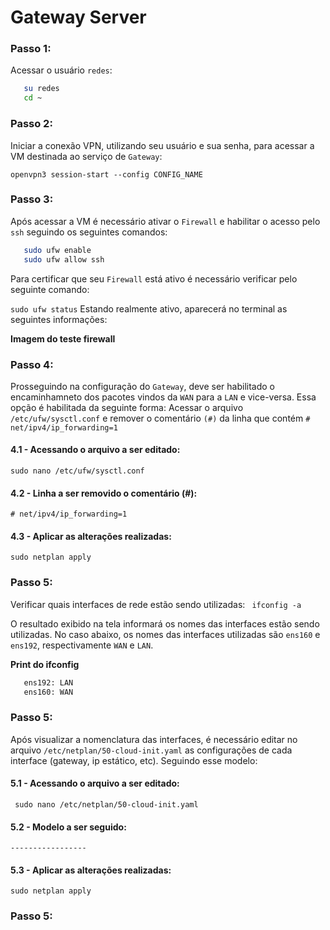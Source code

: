 # Gateway Server

 ### Passo 1:
  Acessar o usuário ``` redes ```:

   ```bash
      su redes 
      cd ~
   ```


 ### Passo 2:
   Iniciar a conexão VPN, utilizando seu usuário e sua senha, para acessar a VM destinada ao serviço de ```Gateway```:

   ``` openvpn3 session-start --config CONFIG_NAME ```

  ### Passo 3:
   Após acessar a VM é necessário ativar o ```Firewall``` e habilitar o acesso pelo ```ssh``` seguindo os seguintes comandos:

   ```bash
      sudo ufw enable
      sudo ufw allow ssh 
   ```
   Para certificar que seu ```Firewall``` está ativo é necessário verificar pelo seguinte comando:

   ``` sudo ufw status ```
   Estando realmente ativo, aparecerá no terminal as seguintes informações:

   **Imagem do teste firewall**

  ### Passo 4:
  Prosseguindo na configuração do ```Gateway```, deve ser habilitado o encaminhamneto dos pacotes vindos da ```WAN``` para a ```LAN``` e vice-versa. Essa opção é habilitada da seguinte forma: Acessar o arquivo ```/etc/ufw/sysctl.conf``` e remover o comentário ```(#)``` da linha que contém ```# net/ipv4/ip_forwarding=1```
  
  #### 4.1 - Acessando o arquivo a ser editado:
  ``` sudo nano /etc/ufw/sysctl.conf ```
  #### 4.2 - Linha a ser removido o comentário (#):
  ```# net/ipv4/ip_forwarding=1```
  #### 4.3 - Aplicar as alterações realizadas:
  ``` sudo netplan apply ```
  
  ### Passo 5:
  Verificar quais interfaces de rede estão sendo utilizadas:
  ``` ifconfig -a```
    
  O resultado exibido na tela informará os nomes das interfaces estão sendo utilizadas. No caso abaixo, os nomes das interfaces utilizadas são ```ens160``` e ```ens192```, respectivamente ```WAN``` e ```LAN```.
  
   **Print do ifconfig**
   
   ```bash
      ens192: LAN
      ens160: WAN
   ```
 ### Passo 5:
 Após visualizar a nomenclatura das interfaces, é necessário editar no arquivo ```/etc/netplan/50-cloud-init.yaml``` as configurações de cada interface (gateway, ip estático, etc). Seguindo esse modelo:
 
  #### 5.1 - Acessando o arquivo a ser editado:
  ``` sudo nano /etc/netplan/50-cloud-init.yaml```
  #### 5.2 - Modelo a ser seguido:
  ```-----------------```
  #### 5.3 - Aplicar as alterações realizadas:
  ``` sudo netplan apply ```

 ### Passo 5:
